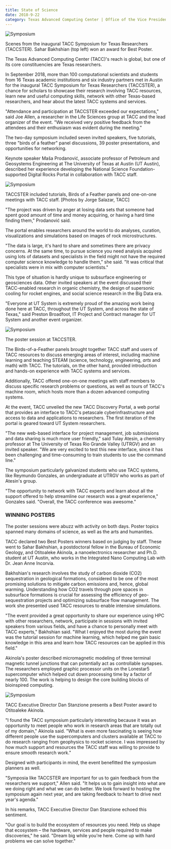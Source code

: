 ```yaml
--- 
title: State of Science
date: 2018-9-22
category: Texas Advanced Computing Center | Office of the Vice President for Research
---
```


![Symposium](http://research.utexas.edu/showcase/assets/js/fileman/Uploads/Symposium-1.jpeg)

Scenes from the inaugural TACC Symposium for Texas Researchers (TACCSTER). Sahar Bakhshian (top left) won an award for Best Poster.

The Texas Advanced Computing Center (TACC)'s reach is global, but one of its core constituencies are Texas researchers.

In September 2018, more than 100 computational scientists and students from 16 Texas academic institutions and six industry partners met in Austin for the inaugural TACC Symposium for Texas Researchers (TACCSTER), a chance for scholars to showcase their research involving TACC resources, learn new and useful computing skills, network with other Texas-based researchers, and hear about the latest TACC systems and services.

"Attendance and participation at TACCSTER exceeded our expectations," said Joe Allen, a researcher in the Life Sciences group at TACC and the lead organizer of the event. "We received very positive feedback from the attendees and their enthusiasm was evident during the meeting."

The two-day symposium included seven invited speakers, five tutorials, three "birds of a feather" panel discussions, 39 poster presentations, and opportunities for networking.

Keynote speaker Maša Prodanović, associate professor of Petroleum and Geosystems Engineering at The University of Texas at Austin (UT Austin), described her experience developing the National Science Foundation-supported Digital Rocks Portal in collaboration with TACC staff.

![Symposium](http://research.utexas.edu/showcase/assets/js/fileman/Uploads/Symposium-2.jpeg)

TACCSTER included tutorials, Birds of a Feather panels and one-on-one meetings with TACC staff. \[Photos by Jorge Salazar, TACC\]

"The project was driven by anger at losing data sets that someone had spent good amount of time and money acquiring, or having a hard time finding them," Prodanović said.

The portal enables researchers around the world to do analyses, curation, visualizations and simulations based on images of rock microstructures.

"The data is large, it's hard to share and sometimes there are privacy concerns. At the same time, to pursue science you need analysis acquired using lots of datasets and specialists in the field might not have the required computer science knowledge to handle them," she said. "It was critical that specialists were in mix with computer scientists."

This type of situation is hardly unique to subsurface engineering or geosciences data. Other invited speakers at the event discussed their TACC-enabled research in organic chemistry, the design of supersonic cooling for rocket engines, and social science research in the Big Data era.

"Everyone at UT System is extremely proud of the amazing work being done here at TACC, throughout the UT System, and across the state of Texas," said Preston Broadfoot, IT Project and Contract manager for UT System and another event organizer.

![Symposium](http://research.utexas.edu/showcase/assets/js/fileman/Uploads/Symposium-3.jpeg)

The poster session at TACCSTER.

The Birds-of-a-Feather panels brought together TACC staff and users of TACC resources to discuss emerging areas of interest, including machine learning and teaching STEAM (science, technology, engineering, _arts_ and math) with TACC. The tutorials, on the other hand, provided introduction and hands-on experience with TACC systems and services.

Additionally, TACC offered one-on-one meetings with staff members to discuss specific research problems or questions, as well as tours of TACC's machine room, which hosts more than a dozen advanced computing systems.

At the event, TACC unveiled the new TACC Discovery Portal, a web portal that provides an interface to TACC's petascale cyberinfrastructure and access to data and applications to researchers. The first iteration of the portal is geared toward UT System researchers.

"The new web-based interface for project management, job submissions and data sharing is much more user friendly," said Tulay Atesin, a chemistry professor at The University of Texas Rio Grande Valley (UTRGV) and an invited speaker. "We are very excited to test this new interface, since it has been challenging and time-consuming to train students to use the command line."

The symposium particularly galvanized students who use TACC systems, like Reymundo Gonzales, an undergraduate at UTRGV who works as part of Atesin's group.

"The opportunity to network with TACC experts and learn about all the support offered to help streamline our research was a great experience," Gonzales said. "Overall, the TACC conference was awesome."

### WINNING POSTERS

The poster sessions were abuzz with activity on both days. Poster topics spanned many domains of science, as well as the arts and humanities.

TACC declared two Best Posters winners based on judging by staff. These went to Sahar Bakhshian, a postdoctoral fellow in the Bureau of Economic Geology, and Otitoaleke Akinola, a nanoelectronics researcher and Ph.D. student at UT Austin, who works in the Integrated Nano Computing Lab with Dr. Jean Anne Incorvia.

Bakhshian's research involves the study of carbon dioxide (CO2) sequestration in geological formations, considered to be one of the most promising solutions to mitigate carbon emissions and, hence, global warming. Understanding how CO2 travels through pore spaces in subsurface formations is crucial for assessing the efficiency of geo-sequestration projects and optimizing subsurface flow management. The work she presented used TACC resources to enable intensive simulations.

"The event provided a great opportunity to share our experience using HPC with other researchers, network, participate in sessions with invited speakers from various fields, and have a chance to personally meet with TACC experts," Bakhshian said. "What I enjoyed the most during the event was the tutorial session for machine learning, which helped me gain basic knowledge in this area and learn how TACC resources can be applied in this field."

Akinola's poster described micromagnetic modeling of three terminal magnetic tunnel junctions that can potentially act as controllable synapses. The researchers employed graphic processor units on the Lonestar5 supercomputer which helped cut down processing time by a factor of nearly 100. The work is helping to design the core building blocks of bioinspired computing.

![Symposium](http://research.utexas.edu/showcase/assets/js/fileman/Uploads/Symposium-4.jpeg)

TACC Executive Director Dan Stanzione presents a Best Poster award to Otitoaleke Akinola.

"I found the TACC symposium particularly interesting because it was an opportunity to meet people who work in research areas that are totally out of my domain," Akinola said. "What is even more fascinating is seeing how different people use the supercomputers and clusters available at TACC to do research ranging from geophysics to rocket science. I was impressed by how much support and resources the TACC staff was willing to provide to ensure smooth research work."

Designed with participants in mind, the event benefitted the symposium planners as well.

"Symposia like TACCSTER are important for us to gain feedback from the researchers we support," Allen said. "It helps us to gain insight into what are we doing right and what we can do better. We look forward to hosting the symposium again next year, and are taking feedback to heart to drive next year's agenda."

In his remarks, TACC Executive Director Dan Stanzione echoed this sentiment.

"Our goal is to build the ecosystem of resources you need. Help us shape that ecosystem – the hardware, services and people required to make discoveries," he said. "Dream big while you're here. Come up with hard problems we can solve together."